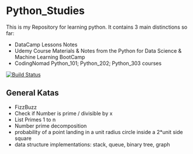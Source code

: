 # Python_Studies
This is my Repository for learning python. It contains 3 main distinctions so far: 
 - DataCamp Lessons Notes
 - Udemy Course Materials & Notes from the Python for Data Science & Machine Learning BootCamp
 - CodingNomad Python_101; Python_202; Python_303 courses

[![Build Status](https://app.travis-ci.com/BrunoHelmeczy/Python_Studies.svg?branch=main)](https://app.travis-ci.com/BrunoHelmeczy/Python_Studies)

## General Katas
 - FizzBuzz
 - Check if Number is prime / divisible by x
 - List Primes 1 to n
 - Number prime decomposition
 - probability of a point landing in a unit radius circle inside a 2*unit side square
 - data structure implementations: stack, queue, binary tree, graph

